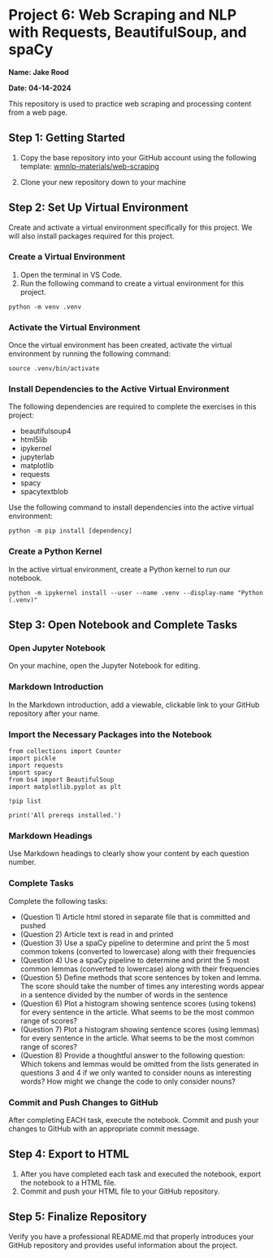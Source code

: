 # Project 6: Web Scraping and NLP with Requests, BeautifulSoup, and spaCy

**Name: Jake Rood**

**Date: 04-14-2024**

This repository is used to practice web scraping and processing content from a web page.

## Step 1: Getting Started

1. Copy the base repository into your GitHub account using the following template: [wmnlp-materials/web-scraping](https://github.com/wmnlp-materials/json-sentiment)

2. Clone your new repository down to your machine

## Step 2: Set Up Virtual Environment

Create and activate a virtual environment specifically for this project. We will also install packages required for this project.

### Create a Virtual Environment

1. Open the terminal in VS Code.
2. Run the following command to create a virtual environment for this project.

```shell
python -m venv .venv
```

### Activate the Virtual Environment

Once the virtual environment has been created, activate the virtual environment by running the following command:

```shell
source .venv/bin/activate
```

### Install Dependencies to the Active Virtual Environment

The following dependencies are required to complete the exercises in this project:

* beautifulsoup4
* html5lib
* ipykernel
* jupyterlab
* matplotlib
* requests
* spacy
* spacytextblob

Use the following command to install dependencies into the active virtual environment:

```shell
python -m pip install [dependency]
```

### Create a Python Kernel

In the active virtual environment, create a Python kernel to run our notebook.

```shell
python -m ipykernel install --user --name .venv --display-name "Python (.venv)"
```

## Step 3: Open Notebook and Complete Tasks

### Open Jupyter Notebook

On your machine, open the Jupyter Notebook for editing.

### Markdown Introduction

In the Markdown introduction, add a viewable, clickable link to your GitHub repository after your name.


### Import the Necessary Packages into the Notebook

```shell
from collections import Counter
import pickle
import requests
import spacy
from bs4 import BeautifulSoup
import matplotlib.pyplot as plt

!pip list

print('All prereqs installed.')
```

### Markdown Headings

Use Markdown headings to clearly show your content by each question number.

### Complete Tasks

Complete the following tasks:

* (Question 1) Article html stored in separate file that is committed and pushed
* (Question 2) Article text is read in and printed
* (Question 3) Use a spaCy pipeline to determine and print the 5 most common tokens (converted to lowercase) along with their frequencies
* (Question 4) Use a spaCy pipeline to determine and print the 5 most common lemmas (converted to lowercase) along with their frequencies
* (Question 5) Define methods that score sentences by token and lemma. The score should take the number of times any interesting words appear in a sentence divided by the number of words in the sentence
* (Question 6) Plot a histogram showing sentence scores (using tokens) for every sentence in the article. What seems to be the most common range of scores?
* (Question 7) Plot a histogram showing sentence scores (using lemmas) for every sentence in the article. What seems to be the most common range of scores?
* (Question 8) Provide a thoughtful answer to the following question: Which tokens and lemmas would be omitted from the lists generated in questions 3 and 4 if we only wanted to consider nouns as interesting words? How might we change the code to only consider nouns?

### Commit and Push Changes to GitHub

After completing EACH task, execute the notebook. Commit and push your changes to GitHub with an appropriate commit message.

## Step 4: Export to HTML

1. After you have completed each task and executed the notebook, export the notebook to a HTML file.
2. Commit and push your HTML file to your GitHub repository.

## Step 5: Finalize Repository

Verify you have a professional README.md that properly introduces your GitHub repository and provides useful information about the project.
